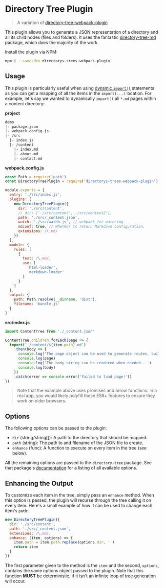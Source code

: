 # Directory Tree Plugin

> A variation of [directory-tree-webpack-plugin](https://github.com/skipjack/directory-tree-webpack-plugin)

This plugin allows you to generate a JSON representation of a directory and all
its child nodes (files and folders). It uses the fantastic [directory-tree-md][1]
package, which does the majority of the work.

Install the plugin via NPM:

``` bash
npm i --save-dev directorys-trees-webpack-plugin
```

## Usage

This plugin is particularly useful when using [dynamic `import()`][2] statements
as you can get a mapping of all the items in the `import(...)` location. For example,
let's say we wanted to dynamically `import()` all `*.md` pages within a content 
directory:

__project__

``` diff
demo
|- package.json
|- webpack.config.js
|- /src
  |- index.js
  |- /content
    |- index.md
    |- about.md
    |- contact.md
```

__webpack.config.js__

``` js
const Path = require('path')
const DirectoryTreePlugin = require('directorys-trees-webpack-plugin')

module.exports = {
  entry: './src/index.js',
  plugins: [
    new DirectoryTreePlugin({
      dir: './src/content',
      // dir: ['./src/content','./src/content2'],
      path: './src/_content.json',
      watch: './src/watch.js', // webpack for watching
      mdconf: true, // Whether to return Markdown configuration.
      extensions: /\.md/
    })
  ],
  module: {
    rules: [
      {
        test: /\.md/,
        use: [
          'html-loader',
          'markdown-loader'
        ]
      }
    ]
  },
  output: {
    path: Path.resolve(__dirname, 'dist'),
    filename: 'bundle.js'
  }
}
```

__src/index.js__

``` js
import ContentTree from './_content.json'

ContentTree.children.forEach(page => {
  import(`./content/${item.path}.md`)
    .then(body => {
      console.log('The page object can be used to generate routes, build navigations, and more...')
      console.log(page)
      console.log('The body string can be rendered when needed...')
      console.log(body)
    })
    .catch(error => console.error('Failed to load page!'))
})
```

> Note that the example above uses promises and arrow functions. In a real app, you
> would likely polyfill these ES6+ features to ensure they work on older browsers.


## Options

The following options can be passed to the plugin:

- `dir` (string/string[]): A path to the directory that should be mapped.
- `path` (string): The path to and filename of the JSON file to create.
- `enhance` (func): A function to execute on every item in the tree (see below).

All the remaining options are passed to the `directory-tree` package. See that
package's [documentation][1] for a listing of all available options.


## Enhancing the Output

To customize each item in the tree, simply pass an `enhance` method. When this
option is passed, the plugin will recurse through the tree calling it on every
item. Here's a small example of how it can be used to change each item's `path`:

``` js
new DirectoryTreePlugin({
  dir: './src/content',
  path: './src/_content.json',
  extensions: /\.md/,
  enhance: (item, options) => {
    item.path = item.path.replace(options.dir, '')
    return item
  }
})
```

The first parameter given to the method is the `item` and the second, `options`,
contains the same options object passed to the plugin. Note that this function
__MUST__ be deterministic, if it isn't an infinite loop of tree generation will
occur.


[1]: https://github.com/uiw-react/node-directory-tree-md
[2]: https://webpack.js.org/api/module-methods/#import-